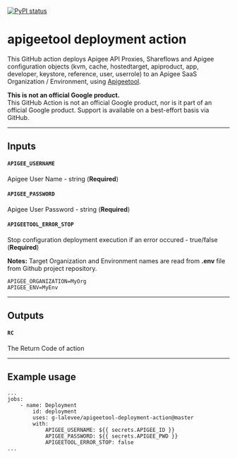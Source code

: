 [![PyPI status](https://img.shields.io/pypi/status/ansicolortags.svg)](https://pypi.python.org/pypi/ansicolortags/) 

# apigeetool deployment action 

This GitHub action deploys Apigee API Proxies, Shareflows and Apigee configuration objects (kvm, cache, hostedtarget, apiproduct, app, developer, keystore, reference, user, userrole) to an Apigee SaaS Organization / Environment, using  [Apigeetool](https://www.npmjs.com/package/apigeetool).

**This is not an official Google product.**<BR>This GitHub Action is not an official Google product, nor is it part of an official Google product. Support is available on a best-effort basis via GitHub.

***

## Inputs

#### `APIGEE_USERNAME`
Apigee User Name - string (**Required**)

#### `APIGEE_PASSWORD`
Apigee User Password - string (**Required**)

#### `APIGEETOOL_ERROR_STOP`
Stop configuration deployment execution if an error occured - true/false (**Required**)

**Notes:** Target Organization and Environment names are read from **.env** file from Github project repository. 

    APIGEE_ORGANIZATION=MyOrg
    APIGEE_ENV=MyEnv

*** 

## Outputs

#### `RC`

The Return Code of action

***

## Example usage
    ...
    jobs:
        - name: Deployment
            id: deployment
            uses: g-lalevee/apigeetool-deployment-action@master
            with:
                APIGEE_USERNAME: ${{ secrets.APIGEE_ID }}
                APIGEE_PASSWORD: ${{ secrets.APIGEE_PWD }}  
                APIGEETOOL_ERROR_STOP: false
    ...




